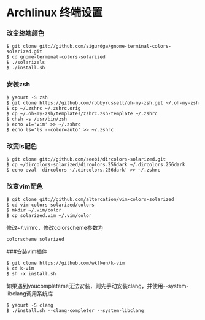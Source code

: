 # Archlinux 终端设置

### 改变终端颜色

    $ git clone git://github.com/sigurdga/gnome-terminal-colors-solarized.git
    $ cd gnome-terminal-colors-solarized
    $ ./solarizels
    $ ./install.sh

### 安装zsh

    $ yaourt -S zsh
    $ git clone https://github.com/robbyrussell/oh-my-zsh.git ~/.oh-my-zsh
    $ cp ~/.zshrc ~/.zshrc.orig
    $ cp ~/.oh-my-zsh/templates/zshrc.zsh-template ~/.zshrc
    $ chsh -s /usr/bin/zsh
    $ echo vi='vim' >> ~/.zshrc
    $ echo ls='ls --color=auto' >> ~/.zshrc

### 改变ls配色

    $ git clone git://github.com/seebi/dircolors-solarized.git
    $ cp ~/dircolors-solarized/dircolors.256dark ~/.dircolors.256dark
    $ echo eval 'dircolors ~/.dircolors.256dark' >> ~/.zshrc

### 改变vim配色

    $ git clone git://github.com/altercation/vim-colors-solarized
    $ cd vim-colors-solarized/colors
    $ mkdir ~/.vim/color
    $ cp solarized.vim ~/.vim/color

修改~/.vimrc，修改colorscheme参数为

`colorscheme solarized`

###安装vim插件

    $ git clone https://github.com/wklken/k-vim
    $ cd k-vim
    $ sh -x install.sh

如果遇到youcompleteme无法安装，则先手动安装clang，并使用--system-libclang调用系统库

    $ yaourt -S clang
    $ ./install.sh --clang-completer --system-libclang





